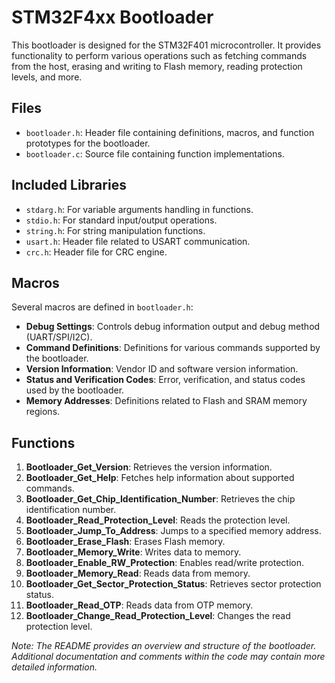 # STM32F4xx Bootloader
This bootloader is designed for the STM32F401 microcontroller. It provides functionality to perform various operations such as fetching commands from the host, erasing and writing to Flash memory, reading protection levels, and more.

## Files

- `bootloader.h`: Header file containing definitions, macros, and function prototypes for the bootloader.
- `bootloader.c`: Source file containing function implementations.
## Included Libraries

- `stdarg.h`: For variable arguments handling in functions.
- `stdio.h`: For standard input/output operations.
- `string.h`: For string manipulation functions.
- `usart.h`: Header file related to USART communication.
- `crc.h`: Header file for CRC engine.

## Macros

Several macros are defined in `bootloader.h`:
- **Debug Settings**: Controls debug information output and debug method (UART/SPI/I2C).
- **Command Definitions**: Definitions for various commands supported by the bootloader.
- **Version Information**: Vendor ID and software version information.
- **Status and Verification Codes**: Error, verification, and status codes used by the bootloader.
- **Memory Addresses**: Definitions related to Flash and SRAM memory regions.

## Functions

1. **Bootloader_Get_Version**: Retrieves the version information.
2. **Bootloader_Get_Help**: Fetches help information about supported commands.
3. **Bootloader_Get_Chip_Identification_Number**: Retrieves the chip identification number.
4. **Bootloader_Read_Protection_Level**: Reads the protection level.
5. **Bootloader_Jump_To_Address**: Jumps to a specified memory address.
6. **Bootloader_Erase_Flash**: Erases Flash memory.
7. **Bootloader_Memory_Write**: Writes data to memory.
8. **Bootloader_Enable_RW_Protection**: Enables read/write protection.
9. **Bootloader_Memory_Read**: Reads data from memory.
10. **Bootloader_Get_Sector_Protection_Status**: Retrieves sector protection status.
11. **Bootloader_Read_OTP**: Reads data from OTP memory.
12. **Bootloader_Change_Read_Protection_Level**: Changes the read protection level.

*Note: The README provides an overview and structure of the bootloader. Additional documentation and comments within the code may contain more detailed information.*
